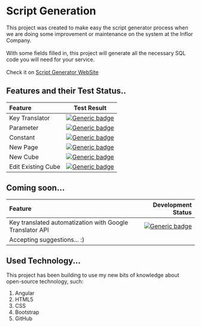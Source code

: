 # Script Generation

This project was created to make easy the script generator process when we are doing some improvement or maintenance on the system at the Inflor Company. <br><br>
With some fields filled in, this project will generate all the necessary SQL code you will need for your service.<br><br>
Check it on [Script Generator WebSite](https://tadeuastori.github.io/scriptgenerator)

## Features and their Test Status..

| Feature                   |   Test Result
| :------------------------ |   :-------------------------:
| Key Translator            |   [![Generic badge](https://img.shields.io/badge/PASSING-SUCCESS.svg)]()
| Parameter                 |   [![Generic badge](https://img.shields.io/badge/PASSING-SUCCESS.svg)]()
| Constant                  |   [![Generic badge](https://img.shields.io/badge/PASSING-SUCCESS.svg)]()
| New Page                  |   [![Generic badge](https://img.shields.io/badge/PASSING-SUCCESS.svg)]()
| New Cube                  |   [![Generic badge](https://img.shields.io/badge/PENDING-BLUE.svg)]()
| Edit Existing Cube        |   [![Generic badge](https://img.shields.io/badge/PENDING-BLUE.svg)]()

## Coming soon...

| Feature                                                       |   Development Status
| :------------------------------------------------------------ |   -------------------------:
| Key translated automatization with Google Translator API      |   [![Generic badge](https://img.shields.io/badge/IN_PROGRESS...-GREY.svg)]()
| Accepting suggestions... :)                                   |   

## Used Technology...

This project has been building to use my new bits of knowledge about open-source technology, such:

1. Angular
1. HTML5
1. CSS
1. Bootstrap
1. GitHub
